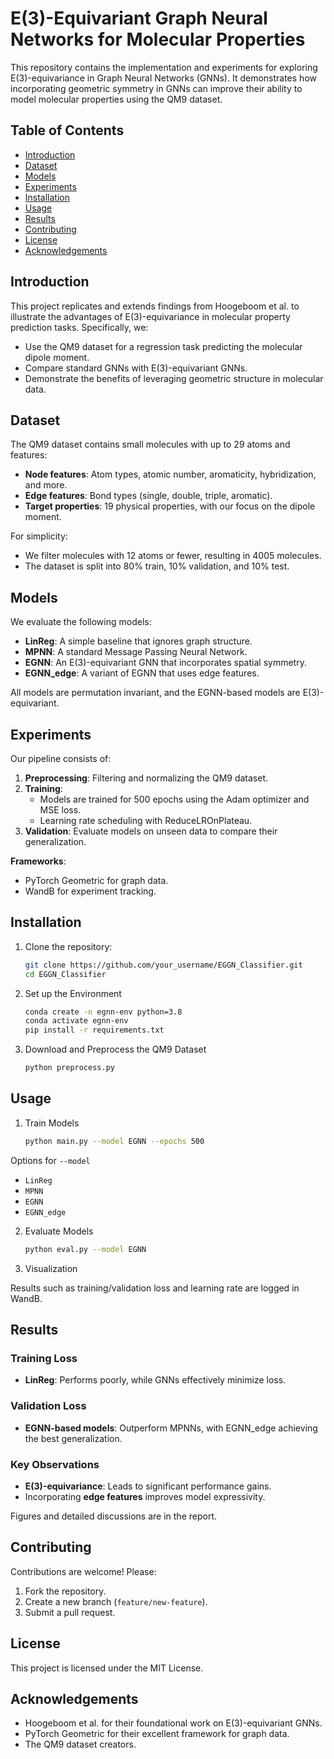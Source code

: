 # E(3)-Equivariant Graph Neural Networks for Molecular Properties

This repository contains the implementation and experiments for exploring E(3)-equivariance in Graph Neural Networks (GNNs). It demonstrates how incorporating geometric symmetry in GNNs can improve their ability to model molecular properties using the QM9 dataset.

## Table of Contents
- [Introduction](#introduction)
- [Dataset](#dataset)
- [Models](#models)
- [Experiments](#experiments)
- [Installation](#installation)
- [Usage](#usage)
- [Results](#results)
- [Contributing](#contributing)
- [License](#license)
- [Acknowledgements](#acknowledgements)

## Introduction

This project replicates and extends findings from Hoogeboom et al. to illustrate the advantages of E(3)-equivariance in molecular property prediction tasks. Specifically, we:
- Use the QM9 dataset for a regression task predicting the molecular dipole moment.
- Compare standard GNNs with E(3)-equivariant GNNs.
- Demonstrate the benefits of leveraging geometric structure in molecular data.

## Dataset

The QM9 dataset contains small molecules with up to 29 atoms and features:
- **Node features**: Atom types, atomic number, aromaticity, hybridization, and more.
- **Edge features**: Bond types (single, double, triple, aromatic).
- **Target properties**: 19 physical properties, with our focus on the dipole moment.

For simplicity:
- We filter molecules with 12 atoms or fewer, resulting in 4005 molecules.
- The dataset is split into 80% train, 10% validation, and 10% test.

## Models

We evaluate the following models:
- **LinReg**: A simple baseline that ignores graph structure.
- **MPNN**: A standard Message Passing Neural Network.
- **EGNN**: An E(3)-equivariant GNN that incorporates spatial symmetry.
- **EGNN_edge**: A variant of EGNN that uses edge features.

All models are permutation invariant, and the EGNN-based models are E(3)-equivariant.

## Experiments

Our pipeline consists of:
1. **Preprocessing**: Filtering and normalizing the QM9 dataset.
2. **Training**:
   - Models are trained for 500 epochs using the Adam optimizer and MSE loss.
   - Learning rate scheduling with ReduceLROnPlateau.
3. **Validation**: Evaluate models on unseen data to compare their generalization.

**Frameworks**:
- PyTorch Geometric for graph data.
- WandB for experiment tracking.

## Installation

1. Clone the repository:
   ```bash
   git clone https://github.com/your_username/EGGN_Classifier.git
   cd EGGN_Classifier

2. Set up the Environment

   ```bash
   conda create -n egnn-env python=3.8
   conda activate egnn-env
   pip install -r requirements.txt

3. Download and Preprocess the QM9 Dataset

   ```bash
   python preprocess.py

## Usage

1. Train Models
   ```bash
   python main.py --model EGNN --epochs 500

Options for `--model`
- `LinReg`
- `MPNN`
- `EGNN`
- `EGNN_edge`

2. Evaluate Models
   ```bash
   python eval.py --model EGNN

3. Visualization

Results such as training/validation loss and learning rate are logged in WandB.

## Results

### Training Loss
- **LinReg**: Performs poorly, while GNNs effectively minimize loss.

### Validation Loss
- **EGNN-based models**: Outperform MPNNs, with EGNN_edge achieving the best generalization.

### Key Observations
- **E(3)-equivariance**: Leads to significant performance gains.
- Incorporating **edge features** improves model expressivity.

Figures and detailed discussions are in the report.

## Contributing

Contributions are welcome! Please:
1. Fork the repository.
2. Create a new branch (`feature/new-feature`).
3. Submit a pull request.

## License

This project is licensed under the MIT License.

## Acknowledgements

- Hoogeboom et al. for their foundational work on E(3)-equivariant GNNs.
- PyTorch Geometric for their excellent framework for graph data.
- The QM9 dataset creators.


